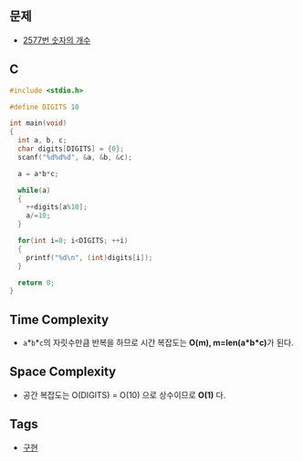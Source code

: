   ## 문제
- [2577번 숫자의 개수](https://www.acmicpc.net/problem/2577)

## C
```cpp
#include <stdio.h>

#define DIGITS 10

int main(void)
{
  int a, b, c;
  char digits[DIGITS] = {0};
  scanf("%d%d%d", &a, &b, &c);

  a = a*b*c;

  while(a)
  {
    ++digits[a%10];  
    a/=10;
  }

  for(int i=0; i<DIGITS; ++i)
  {
    printf("%d\n", (int)digits[i]);
  }

  return 0;
}
```

## Time Complexity
- `a`\*`b`\*`c`의 자릿수만큼 반복을 하므로 시간 복잡도는 <b>O(m), m=len(a\*b\*c)</b>가 된다.

## Space Complexity
- 공간 복잡도는 O(DIGITS) = O(10) 으로 상수이므로 <b>O(1)</b> 다.

## Tags
- [구현](https://github.com/myoi-oj/baekjoon-oj#implementation)
